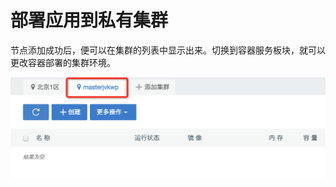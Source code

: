 # 部署应用到私有集群
节点添加成功后，便可以在集群的列表中显示出来。切换到容器服务板块，就可以更改容器部署的集群环境。

![host1](/images/host/deploy-app-1.png)


